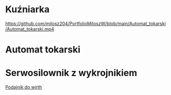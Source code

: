 # Kuźniarka

https://github.com/milosz204/PortfolioMiloszW/blob/main/Automat_tokarski/Automat_tokarski.mp4

# Automat tokarski

# Serwosilownik z wykrojnikiem

[Podajnik do wirth](Podajnik_do_Wirth/Podajnik_do_Wirth.jpg)
